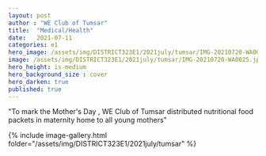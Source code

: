 ```yaml
---
layout: post
author : "WE Club of Tumsar"
title:  "Medical/Health"
date:   2021-07-11
categories: e1
hero_image: /assets/img/DISTRICT323E1/2021july/tumsar/IMG-20210720-WA0024.jpg
image: /assets/img/DISTRICT323E1/2021july/tumsar/IMG-20210720-WA0025.jpg
hero_height: is-medium
hero_background_size : cover
hero_darken: true
published: true
---
```


"To mark the Mother's Day , WE Club of Tumsar distributed nutritional food packets in maternity home to all young mothers"



{% include image-gallery.html folder="/assets/img/DISTRICT323E1/2021july/tumsar" %}
